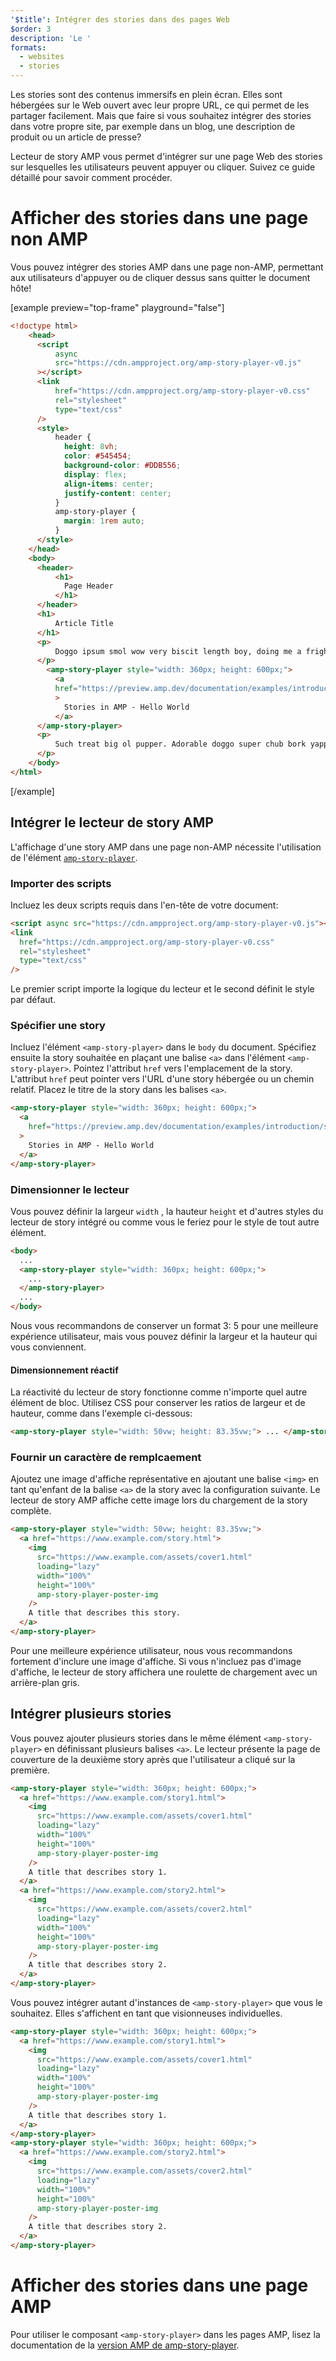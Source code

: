 ```yaml
---
'$title': Intégrer des stories dans des pages Web
$order: 3
description: 'Le '
formats:
  - websites
  - stories
---
```


Les stories sont des contenus immersifs en plein écran. Elles sont hébergées sur le Web ouvert avec leur propre URL, ce qui permet de les partager facilement. Mais que faire si vous souhaitez intégrer des stories dans votre propre site, par exemple dans un blog, une description de produit ou un article de presse?

Lecteur de story AMP vous permet d'intégrer sur une page Web des stories sur lesquelles les utilisateurs peuvent appuyer ou cliquer. Suivez ce guide détaillé pour savoir comment procéder.

# Afficher des stories dans une page non AMP

Vous pouvez intégrer des stories AMP dans une page non-AMP, permettant aux utilisateurs d'appuyer ou de cliquer dessus sans quitter le document hôte!

[example preview="top-frame" playground="false"]

```html
<!doctype html>
    <head>
      <script
          async
          src="https://cdn.ampproject.org/amp-story-player-v0.js"
      ></script>
      <link
          href="https://cdn.ampproject.org/amp-story-player-v0.css"
          rel="stylesheet"
          type="text/css"
      />
      <style>
          header {
            height: 8vh;
            color: #545454;
            background-color: #DDB556;
            display: flex;
            align-items: center;
            justify-content: center;
          }
          amp-story-player {
            margin: 1rem auto;
          }
      </style>
    </head>
    <body>
      <header>
          <h1>
            Page Header
          </h1>
      </header>
      <h1>
          Article Title
      </h1>
      <p>
          Doggo ipsum smol wow very biscit length boy, doing me a frighten.  Borking doggo doggo heckin dat tungg tho, heckin good boys. Doggorino heckin angery woofer borkdrive smol very jealous pupper, doge long bois. Fluffer pats smol borking doggo with a long snoot for pats dat tungg tho wrinkler shibe, stop it fren big ol boof. Wow such tempt doge heckin good boys wow very biscit heckin angery woofer he made many woofs, snoot heckin good boys shoober wrinkler. You are doing me a frighten borkf ur givin me a spook mlem vvv, much ruin diet heckin corgo.
      </p>
        <amp-story-player style="width: 360px; height: 600px;">
          <a
          href="https://preview.amp.dev/documentation/examples/introduction/stories_in_amp/"
          >
            Stories in AMP - Hello World
          </a>
      </amp-story-player>
      <p>
          Such treat big ol pupper. Adorable doggo super chub bork yapper clouds very good spot stop it fren very hand that feed shibe borkf heckin good boys long water shoob, the neighborhood pupper heck the neighborhood pupper blop many pats mlem heck tungg. noodle horse. Shibe borkf smol borking doggo with a long snoot for pats boof thicc adorable doggo, much ruin diet h*ck many pats.
      </p>
    </body>
</html>
```

[/example]

## Intégrer le lecteur de story AMP

L'affichage d'une story AMP dans une page non-AMP nécessite l'utilisation de l'élément [`amp-story-player`](https://github.com/ampproject/amphtml/blob/master/spec/amp-story-player.md).

### Importer des scripts

Incluez les deux scripts requis dans l'en-tête de votre document:

```html
<script async src="https://cdn.ampproject.org/amp-story-player-v0.js"></script>
<link
  href="https://cdn.ampproject.org/amp-story-player-v0.css"
  rel="stylesheet"
  type="text/css"
/>
```

Le premier script importe la logique du lecteur et le second définit le style par défaut.

### Spécifier une story

Incluez l'élément `<amp-story-player>` dans le `body` du document. Spécifiez ensuite la story souhaitée en plaçant une balise `<a>` dans l'élément `<amp-story-player>`. Pointez l'attribut `href` vers l'emplacement de la story. L'attribut `href` peut pointer vers l'URL d'une story hébergée ou un chemin relatif. Placez le titre de la story dans les balises `<a>`.

```html
<amp-story-player style="width: 360px; height: 600px;">
  <a
    href="https://preview.amp.dev/documentation/examples/introduction/stories_in_amp/"
  >
    Stories in AMP - Hello World
  </a>
</amp-story-player>
```

### Dimensionner le lecteur

Vous pouvez définir la largeur `width` , la hauteur `height` et d'autres styles du lecteur de story intégré ou comme vous le feriez pour le style de tout autre élément.

```html
<body>
  ...
  <amp-story-player style="width: 360px; height: 600px;">
    ...
  </amp-story-player>
  ...
</body>
```

Nous vous recommandons de conserver un format 3: 5 pour une meilleure expérience utilisateur, mais vous pouvez définir la largeur et la hauteur qui vous conviennent.

#### Dimensionnement réactif

La réactivité du lecteur de story fonctionne comme n'importe quel autre élément de bloc. Utilisez CSS pour conserver les ratios de largeur et de hauteur, comme dans l'exemple ci-dessous:

```html
<amp-story-player style="width: 50vw; height: 83.35vw;"> ... </amp-story-player>
```

### Fournir un caractère de remplcaement

Ajoutez une image d'affiche représentative en ajoutant une balise `<img>` en tant qu'enfant de la balise `<a>` de la story avec la configuration suivante. Le lecteur de story AMP affiche cette image lors du chargement de la story complète.

```html
<amp-story-player style="width: 50vw; height: 83.35vw;">
  <a href="https://www.example.com/story.html">
    <img
      src="https://www.example.com/assets/cover1.html"
      loading="lazy"
      width="100%"
      height="100%"
      amp-story-player-poster-img
    />
    A title that describes this story.
  </a>
</amp-story-player>
```

Pour une meilleure expérience utilisateur, nous vous recommandons fortement d'inclure une image d'affiche. Si vous n'incluez pas d'image d'affiche, le lecteur de story affichera une roulette de chargement avec un arrière-plan gris.

## Intégrer plusieurs stories

Vous pouvez ajouter plusieurs stories dans le même élément `<amp-story-player>` en définissant plusieurs balises `<a>`. Le lecteur présente la page de couverture de la deuxième story après que l'utilisateur a cliqué sur la première.

```html
<amp-story-player style="width: 360px; height: 600px;">
  <a href="https://www.example.com/story1.html">
    <img
      src="https://www.example.com/assets/cover1.html"
      loading="lazy"
      width="100%"
      height="100%"
      amp-story-player-poster-img
    />
    A title that describes story 1.
  </a>
  <a href="https://www.example.com/story2.html">
    <img
      src="https://www.example.com/assets/cover2.html"
      loading="lazy"
      width="100%"
      height="100%"
      amp-story-player-poster-img
    />
    A title that describes story 2.
  </a>
</amp-story-player>
```

Vous pouvez intégrer autant d'instances de `<amp-story-player>` que vous le souhaitez. Elles s'affichent en tant que visionneuses individuelles.

```html
<amp-story-player style="width: 360px; height: 600px;">
  <a href="https://www.example.com/story1.html">
    <img
      src="https://www.example.com/assets/cover1.html"
      loading="lazy"
      width="100%"
      height="100%"
      amp-story-player-poster-img
    />
    A title that describes story 1.
  </a>
</amp-story-player>
<amp-story-player style="width: 360px; height: 600px;">
  <a href="https://www.example.com/story2.html">
    <img
      src="https://www.example.com/assets/cover2.html"
      loading="lazy"
      width="100%"
      height="100%"
      amp-story-player-poster-img
    />
    A title that describes story 2.
  </a>
</amp-story-player>
```

# Afficher des stories dans une page AMP

Pour utiliser le composant `<amp-story-player>` dans les pages AMP, lisez la documentation de la [version AMP de amp-story-player](https://amp.dev/documentation/components/amp-story-player/?format=stories).
